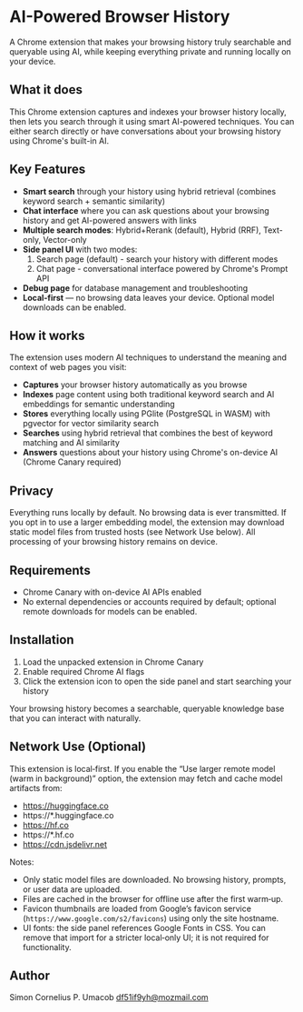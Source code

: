 # AI-Powered Browser History

A Chrome extension that makes your browsing history truly searchable and queryable using AI, while keeping everything private and running locally on your device.

## What it does

This Chrome extension captures and indexes your browser history locally, then lets you search through it using smart AI-powered techniques. You can either search directly or have conversations about your browsing history using Chrome's built-in AI.

## Key Features

- **Smart search** through your history using hybrid retrieval (combines keyword search + semantic similarity)
- **Chat interface** where you can ask questions about your browsing history and get AI-powered answers with links
- **Multiple search modes**: Hybrid+Rerank (default), Hybrid (RRF), Text-only, Vector-only
- **Side panel UI** with two modes:
  1. Search page (default) - search your history with different modes
  2. Chat page - conversational interface powered by Chrome's Prompt API
- **Debug page** for database management and troubleshooting
- **Local‑first** — no browsing data leaves your device. Optional model downloads can be enabled.

## How it works

The extension uses modern AI techniques to understand the meaning and context of web pages you visit:

- **Captures** your browser history automatically as you browse
- **Indexes** page content using both traditional keyword search and AI embeddings for semantic understanding
- **Stores** everything locally using PGlite (PostgreSQL in WASM) with pgvector for vector similarity search
- **Searches** using hybrid retrieval that combines the best of keyword matching and AI similarity
- **Answers** questions about your history using Chrome's on-device AI (Chrome Canary required)

## Privacy

Everything runs locally by default. No browsing data is ever transmitted. If you opt in to use a larger embedding model, the extension may download static model files from trusted hosts (see Network Use below). All processing of your browsing history remains on device.

## Requirements

- Chrome Canary with on-device AI APIs enabled
- No external dependencies or accounts required by default; optional remote downloads for models can be enabled.

## Installation

1. Load the unpacked extension in Chrome Canary
2. Enable required Chrome AI flags
3. Click the extension icon to open the side panel and start searching your history

Your browsing history becomes a searchable, queryable knowledge base that you can interact with naturally.

## Network Use (Optional)

This extension is local‑first. If you enable the “Use larger remote model (warm in background)” option, the extension may fetch and cache model artifacts from:

- https://huggingface.co
- https://*.huggingface.co
- https://hf.co
- https://*.hf.co
- https://cdn.jsdelivr.net

Notes:
- Only static model files are downloaded. No browsing history, prompts, or user data are uploaded.
- Files are cached in the browser for offline use after the first warm‑up.
- Favicon thumbnails are loaded from Google’s favicon service (`https://www.google.com/s2/favicons`) using only the site hostname.
- UI fonts: the side panel references Google Fonts in CSS. You can remove that import for a stricter local‑only UI; it is not required for functionality.

## Author

Simon Cornelius P. Umacob <df51if9yh@mozmail.com>
